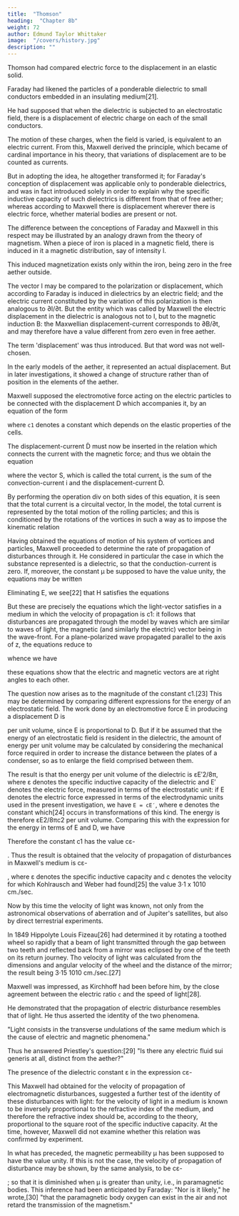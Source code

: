 ```yaml
---
title:  "Thomson"
heading:  "Chapter 8b"
weight: 72
author: Edmund Taylor Whittaker
image:  "/covers/history.jpg"
description: ""
---
```



Thomson had compared electric force to the displacement in an elastic solid.

Faraday had likened the particles of a ponderable dielectric to small conductors embedded in an insulating medium[21].

He had supposed that when the dielectric is subjected to an electrostatic field, there is a displacement of electric charge on each of the small conductors.

The motion of these charges, when the field is varied, is equivalent to an electric current. From this, Maxwell derived the principle, which became of cardinal importance in his theory, that variations of displacement are to be counted as currents. 

But in adopting the idea, he altogether transformed it; for Faraday's conception of displacement was applicable only to ponderable dielectrics, and was in fact introduced solely in order to explain why the specific inductive capacity of such dielectrics is different from that of free aether; whereas according to Maxwell there is displacement wherever there is electric force, whether material bodies are present or not.

The difference between the conceptions of Faraday and Maxwell in this respect may be illustrated by an analogy drawn from the theory of magnetism. When a piece of iron is placed in a magnetic field, there is induced in it a magnetic distribution, say of intensity I.

This induced magnetization exists only within the iron, being zero in the free aether outside.

The vector I may be compared to the polarization or displacement, which according to Faraday is induced in dielectrics by an electric field; and the electric current constituted by the variation of this polarization is then analogous to ∂I/∂t. But the entity which was called by Maxwell the electric displacement in the dielectric is analogous not to I, but to the magnetic induction B: the Maxwellian displacement-current corresponds to ∂B/∂t, and may therefore have a value different from zero even in free aether.

The term 'displacement' was thus introduced. But that word was not well-chosen. 

<!-- , and which has been retained in the later development of the theory, is perhaps not well chosen; what  -->

In the early models of the aether, it represented an actual displacement. But in later investigations, it showed a change of structure rather than of position in the elements of the aether.

Maxwell supposed the electromotive force acting on the electric particles to be connected with the displacement D which accompanies it, by an equation of the form

where `c1` denotes a constant which depends on the elastic properties of the cells. 

The displacement-current Ḋ must now be inserted in the relation which connects the current with the magnetic force; and thus we obtain the equation

where the vector S, which is called the total current, is the sum of the convection-current i and the displacement-current Ḋ. 

By performing the operation div on both sides of this equation, it is seen that the total current is a circuital vector, In the model, the total current is represented by the total motion of the rolling particles; and this is conditioned by the rotations of the vortices in such a way as to impose the kinematic relation


Having obtained the equations of motion of his system of vortices and particles, Maxwell proceeded to determine the rate of propagation of disturbances through it. He considered in particular the case in which the substance represented is a dielectric, so that the conduction-current is zero. If, moreover, the constant μ be supposed to have the value unity, the equations may be written


Eliminating E, we see[22] that H satisfies the equations

But these are precisely the equations which the light-vector satisfies in a medium in which the velocity of propagation is c1: it follows that disturbances are propagated through the model by waves which are similar to waves of light, the magnetic (and similarly the electric) vector being in the wave-front. For a plane-polarized wave propagated parallel to the axis of z, the equations reduce to

whence we have


these equations show that the electric and magnetic vectors are at right angles to each other.

The question now arises as to the magnitude of the constant c1.[23] This may be determined by comparing different expressions for the energy of an electrostatic field. The work done by an electromotive force E in producing a displacement D is


per unit volume, since E is proportional to D. But if it be assumed that the energy of an electrostatic field is resident in the dielectric, the amount of energy per unit volume may be calculated by considering the mechanical force required in order to increase the distance between the plates of a condenser, so as to enlarge the field comprised between them. 

The result is that tho energy per unit volume of the dielectric is εE′2/8π, where ε denotes the specific inductive capacity of the dielectric and E′ denotes the electric force, measured in terms of the electrostatic unit: if E denotes the electric force expressed in terms of the electrodynamic units used in the present investigation, we have `E = cE′`, where e denotes the constant which[24] occurs in transformations of this kind. The energy is therefore εE2/8πc2 per unit volume. Comparing this with the expression for the energy in terms of E and D, we have


Therefore the constant c1 has the value cε-

. Thus the result is obtained that the velocity of propagation of disturbances in Maxwell's medium is cε-

, where ε denotes the specific inductive capacity and c denotes the velocity for which Kohlrausch and Weber had found[25] the value 3·1 x 1010 cm./sec.

Now by this time the velocity of light was known, not only from the astronomical observations of aberration and of Jupiter's satellites, but also by direct terrestrial experiments. 

In 1849 Hippolyte Louis Fizeau[26] had determined it by rotating a toothed wheel so rapidly that a beam of light transmitted through the gap between two teeth and reflected back from a mirror was eclipsed by one of the teeth on its return journey. Tho velocity of light was calculated from the dimensions and angular velocity of the wheel and the distance of the mirror; the result being 3·15 1010 cm./sec.[27]

Maxwell was impressed, as Kirchhoff had been before him, by the close agreement between the electric ratio `c` and the speed of light[28].

He demonstrated that the propagation of electric disturbance resembles that of light. He thus asserted the identity of the two phenomena. 

"Light consists in the transverse undulations of the same medium which is the cause of electric and magnetic phenomena." 

Thus he answered Priestley's question:[29] "Is there any electric fluid sui generis at all, distinct from the aether?"

The presence of the dielectric constant ε in the expression cε-

This Maxwell had obtained for the velocity of propagation of electromagnetic disturbances, suggested a further test of the identity of these disturbances with light: for the velocity of light in a medium is known to be inversely proportional to the refractive index of the medium, and therefore the refractive index should be, according to the theory, proportional to the square root of the specific inductive capacity. At the time, however, Maxwell did not examine whether this relation was confirmed by experiment.

In what has preceded, the magnetic permeability μ has been supposed to have the value unity. If this is not the case, the velocity of propagation of disturbance may be shown, by the same analysis, to be cε-

; so that it is diminished when μ is greater than unity, i.e., in paramagnetic bodies. This inference had been anticipated by Faraday: "Nor is it likely," he wrote,[30] "that the paramagnetic body oxygen can exist in the air and not retard the transmission of the magnetism."

